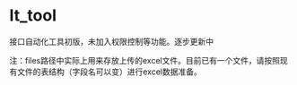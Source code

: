 # It_tool
接口自动化工具初版，未加入权限控制等功能。逐步更新中

注：files路径中实际上用来存放上传的excel文件。目前已有一个文件，请按照现有文件的表结构（字段名可以变）进行excel数据准备。

